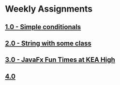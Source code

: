 # Weekly Assignments

## [1.0 - Simple conditionals](/1.0.md)

## [2.0 - String with some class](/2.0.md)

## [3.0 - JavaFx Fun Times at KEA High](/3.0.md)

## [4.0]()
